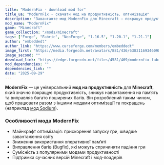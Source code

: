 ```yaml
---
title: "ModernFix - download mod for"
title_ua: "ModernFix - скачати мод на продуктивність, оптимізацію" 
description: "Завантажте мод ModernFix для Minecraft — покращує продуктивність, зменшує використання пам’яті та виправляє численні помилки. Сумісний з іншими модами оптимізації."
mod_name: "ModernFix"
game: "Minecraft"
game_collection: "/mods/minecraft"
tags: ["Forge", "Fabric", "NeoForge", "1.16.5", "1.20.1", "1.21.1"]
author: "embeddedt"
author_link: "https://www.curseforge.com/members/embeddedt"
image_first: "https://media.forgecdn.net/avatars/881/436/638311693460984164.png"
image_second: ""
download_link: "https://edge.forgecdn.net/files/4581/469/modernfix-fabric-5.0.0%2bmc1.16.5.jar"
mod_dependencies: ""
dependencies_link: ""
date: "2025-09-29"
---
```


**ModernFix** — це універсальний **мод на продуктивність** для **Minecraft**, який значно покращує продуктивність, знижує навантаження на пам’ять та виправляє багато поширених багів. Він розроблений таким чином, щоб працювати разом з іншими модами оптимізації та покращень (наприклад [мод Sodium](/mods/minecraft/sodium)).  

### Особливості модa ModernFix

- Майнкрафт оптимізація: прискорення запуску гри, швидше завантаження світу  
- Зниження використання оперативної пам’яті  
- Виправлення багів (Bugfix), які можуть спричиняти падіння гри  
- Сумісність з популярними модами продуктивності  
- Підтримка сучасних версій Minecraft і мод-лоадерів


